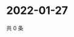 # 2022-01-27

共 0 条

<!-- BEGIN WEIBO -->
<!-- 最后更新时间 Thu Jan 27 2022 19:09:13 GMT+0800 (China Standard Time) -->

<!-- END WEIBO -->
